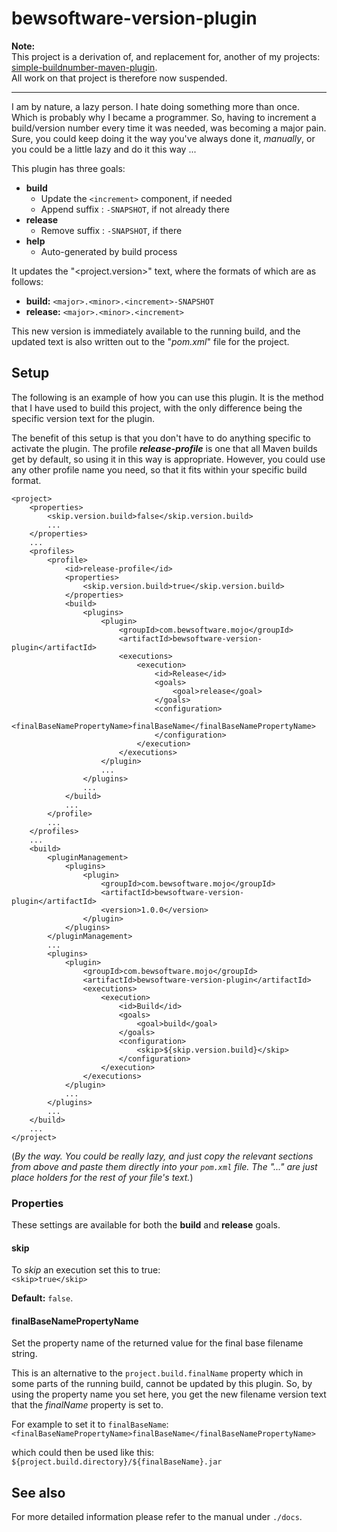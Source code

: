 # bewsoftware-version-plugin

**Note:**  
This project is a derivation of, and replacement for, another of my projects:  
[simple-buildnumber-maven-plugin][sbmp].  
All work on that project is therefore now suspended.

---

I am by nature, a lazy person.  I hate doing something more than once.  Which is 
probably why I became a programmer.  So, having to increment a build/version number 
every time it was needed, was becoming a major pain.  Sure, you could keep doing 
it the way you've always done it, _manually_, or you could be a little lazy and 
do it this way ...

This plugin has three goals:

- **build**
    - Update the `<increment>` component, if needed
    - Append suffix : `-SNAPSHOT`, if not already there
- **release**
    - Remove suffix : `-SNAPSHOT`, if there
- **help**
    - Auto-generated by build process

It updates the "&lt;project.version&gt;" text, where the formats of which are as 
follows:

- **build:** `<major>.<minor>.<increment>-SNAPSHOT`
- **release:** `<major>.<minor>.<increment>`

This new version is immediately available to the running build, and the updated
text is also written out to the "_pom.xml_" file for the project.


## Setup

The following is an example of how you can use this plugin.  It is the method that
I have used to build this project, with the only difference being the specific
version text for the plugin.

The benefit of this setup is that you don't have to do anything specific to activate
the plugin.  The profile **_release-profile_** is one that all Maven builds get
by default, so using it in this way is appropriate.  However, you could use any other
profile name you need, so that it fits within your specific build format.

```
<project>
    <properties>
        <skip.version.build>false</skip.version.build>
        ...
    </properties>
    ...
    <profiles>
        <profile>
            <id>release-profile</id>
            <properties>
                <skip.version.build>true</skip.version.build>
            </properties>
            <build>
                <plugins>                        
                    <plugin>                    
                        <groupId>com.bewsoftware.mojo</groupId>
                        <artifactId>bewsoftware-version-plugin</artifactId>
                        <executions>
                            <execution>
                                <id>Release</id>
                                <goals>
                                    <goal>release</goal>
                                </goals>
                                <configuration>
                                    <finalBaseNamePropertyName>finalBaseName</finalBaseNamePropertyName>
                                </configuration>
                            </execution>
                        </executions>
                    </plugin>
                    ...
                </plugins>
                ...
            </build>
            ...
        </profile>
        ...
    </profiles>
    ...
    <build>
        <pluginManagement>
            <plugins>                 
                <plugin>
                    <groupId>com.bewsoftware.mojo</groupId>
                    <artifactId>bewsoftware-version-plugin</artifactId>
                    <version>1.0.0</version>
                </plugin>
            </plugins>                 
        </pluginManagement>
        ...
        <plugins>
            <plugin>                    
                <groupId>com.bewsoftware.mojo</groupId>
                <artifactId>bewsoftware-version-plugin</artifactId>
                <executions>
                    <execution>
                        <id>Build</id>
                        <goals>
                            <goal>build</goal>
                        </goals>
                        <configuration>
                            <skip>${skip.version.build}</skip>
                        </configuration>
                    </execution>
                </executions>
            </plugin>
            ...
        </plugins>
        ...
    </build>
    ...
</project>

```

(_By the way. You could be really lazy, and just copy the relevant sections from above and paste them_
_directly into your `pom.xml` file.  The "..." are just place holders for the rest of your file's text._)


### Properties

These settings are available for both the **build** and **release** goals.

#### skip

To _skip_ an execution set this to true:  
`<skip>true</skip>`

**Default:** `false`.


#### finalBaseNamePropertyName

Set the property name of the returned value for the final base filename string.

This is an alternative to the `project.build.finalName` property which in some 
parts of the running build, cannot be updated by this plugin.  So, by using the 
property name you set here, you get the new filename version text that the 
_finalName_ property is set to.

For example to set it to `finalBaseName`:  
`<finalBaseNamePropertyName>finalBaseName</finalBaseNamePropertyName>`

which could then be used like this:  
`${project.build.directory}/${finalBaseName}.jar`

## See also

For more detailed information please refer to the manual under `./docs`.


[sbmp]:https://github.com/bewillcott/simple-buildnumber-maven-plugin
